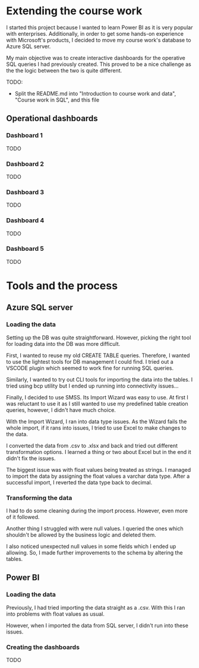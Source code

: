 # Extending the course work
I started this project because I wanted to learn Power BI as it is very popular with enterprises. Additionally, in order to get some hands-on experience with Microsoft's products, I decided to move my course work's database to Azure SQL server.

My main objective was to create interactive dashboards for the operative SQL queries I had previously created. This proved to be a nice challenge as the the logic between the two is quite different.

TODO:
- Split the README.md into "Introduction to course work and data", "Course work in SQL", and this file

## Operational dashboards

### Dashboard 1 

TODO

### Dashboard 2

TODO

### Dashboard 3 

TODO

### Dashboard 4 

TODO

### Dashboard 5 

TODO

# Tools and the process

## Azure SQL server
### Loading the data
Setting up the DB was quite straightforward. However, picking the right tool for loading data into the DB was more difficult. 

First, I wanted to reuse my old CREATE TABLE queries. Therefore, I wanted to use the lightest tools for DB management I could find. I tried out a VSCODE plugin which seemed to work fine for running SQL queries.

Similarly, I wanted to try out CLI tools for importing the data into the tables. I tried using bcp utility but I ended up running into connectivity issues... 

Finally, I decided to use SMSS. Its Import Wizard was easy to use. At first I was reluctant to use it as I still wanted to use my predefined table creation queries, however, I didn't have much choice. 

With the Import Wizard, I ran into data type issues. As the Wizard fails the whole import, if it rans into issues, I tried to use Excel to make changes to the data.

I converted the data from .csv to .xlsx and back and tried out different transformation options. I learned a thing or two about Excel but in the end it didn't fix the issues.

The biggest issue was with float values being treated as strings. I managed to import the data by assigning the float values a varchar data type. After a successful import, I reverted the data type back to decimal. 

### Transforming the data

I had to do some cleaning during the import process. However, even more of it followed.

Another thing I struggled with were null values. I queried the ones which shouldn't be allowed by the business logic and deleted them.

I also noticed unexpected null values in some fields which I ended up allowing. So, I made further improvements to the schema by altering the tables.

## Power BI
### Loading the data

Previously, I had tried importing the data straight as a .csv. With this I ran into problems with float values as usual. 

However, when I imported the data from SQL server, I didn't run into these issues. 

### Creating the dashboards

TODO
